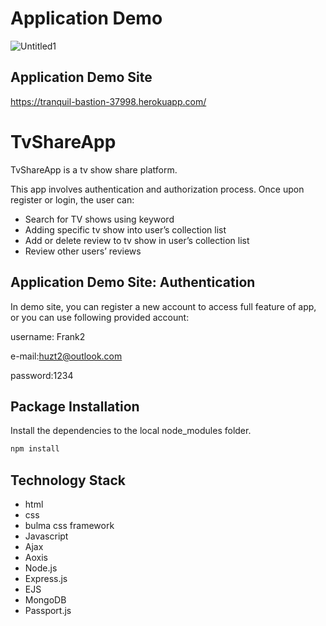 # Application Demo

![Untitled1](https://user-images.githubusercontent.com/37850959/171147808-a5bbda7b-e403-431d-84cf-eda277be5b24.gif)


## Application Demo Site
https://tranquil-bastion-37998.herokuapp.com/

# TvShareApp
TvShareApp is a tv show share platform.

This app involves authentication and authorization process. 
Once upon register or login, the user can:

* Search for TV shows using keyword
* Adding specific tv show into user’s collection list
* Add or delete review to tv show in user’s collection list
* Review other users’ reviews 


## Application Demo Site: Authentication

In demo site, you can register a new account to access full feature of app, or you can use following provided account:

username: Frank2

e-mail:huzt2@outlook.com

password:1234

## Package Installation

Install the dependencies to the local node_modules folder.

```bash
npm install
```

## Technology Stack

* html
* css
* bulma css framework
* Javascript
* Ajax
* Aoxis
* Node.js
* Express.js
* EJS
* MongoDB
* Passport.js
